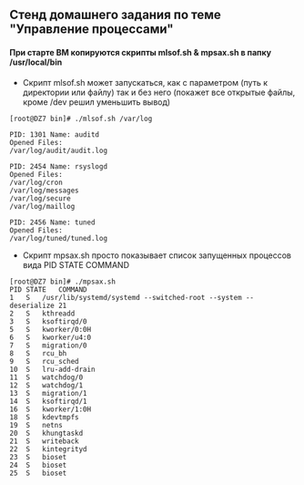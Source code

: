 ## Стенд домашнего задания по теме "Управление процессами"

#### При старте ВМ копируются скрипты mlsof.sh & mpsax.sh в папку /usr/local/bin

* Скрипт mlsof.sh может запускаться, как с параметром (путь к директории или файлу)
так и без него (покажет все открытые файлы, кроме /dev решил уменьшить вывод) 
```
[root@DZ7 bin]# ./mlsof.sh /var/log

PID: 1301 Name:	auditd
Opened Files:
/var/log/audit/audit.log

PID: 2454 Name:	rsyslogd
Opened Files:
/var/log/cron
/var/log/messages
/var/log/secure
/var/log/maillog

PID: 2456 Name:	tuned
Opened Files:
/var/log/tuned/tuned.log
```
* Скрипт mpsax.sh просто показывает список запущенных процессов вида PID STATE COMMAND
```
[root@DZ7 bin]# ./mpsax.sh
PID	STATE	COMMAND
1	S	/usr/lib/systemd/systemd --switched-root --system --deserialize 21
2	S	kthreadd
3	S	ksoftirqd/0
5	S	kworker/0:0H
6	S	kworker/u4:0
7	S	migration/0
8	S	rcu_bh
9	S	rcu_sched
10	S	lru-add-drain
11	S	watchdog/0
12	S	watchdog/1
13	S	migration/1
14	S	ksoftirqd/1
16	S	kworker/1:0H
18	S	kdevtmpfs
19	S	netns
20	S	khungtaskd
21	S	writeback
22	S	kintegrityd
23	S	bioset
24	S	bioset
25	S	bioset
```

